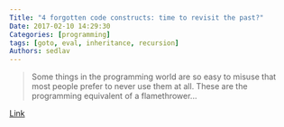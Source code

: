 ```yaml
---
Title: "4 forgotten code constructs: time to revisit the past?"
Date: 2017-02-10 14:29:30
Categories: [programming]
tags: [goto, eval, inheritance, recursion]
Authors: sedlav
---
```


> Some things in the programming world are so easy to misuse that most people prefer to never use them at all. These are the programming equivalent of a flamethrower...

[Link](http://chrismm.com/blog/4-forgotten-code-constructs-time-to-revisit-the-past/)
